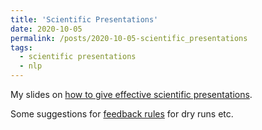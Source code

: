 ```yaml
---
title: 'Scientific Presentations'
date: 2020-10-05
permalink: /posts/2020-10-05-scientific_presentations
tags:
  - scientific presentations
  - nlp
---
```


My slides on [how to give effective scientific presentations]((http://annefried.github.io/files/scientific-presentations_friedrich.pdf) (admittedly using a slightly outdated beamer template, but the major points still hold :)).

Some suggestions for [feedback rules](http://annefried.github.io/files/FeedbackRules_Suggestion.pdf) for dry runs etc.
